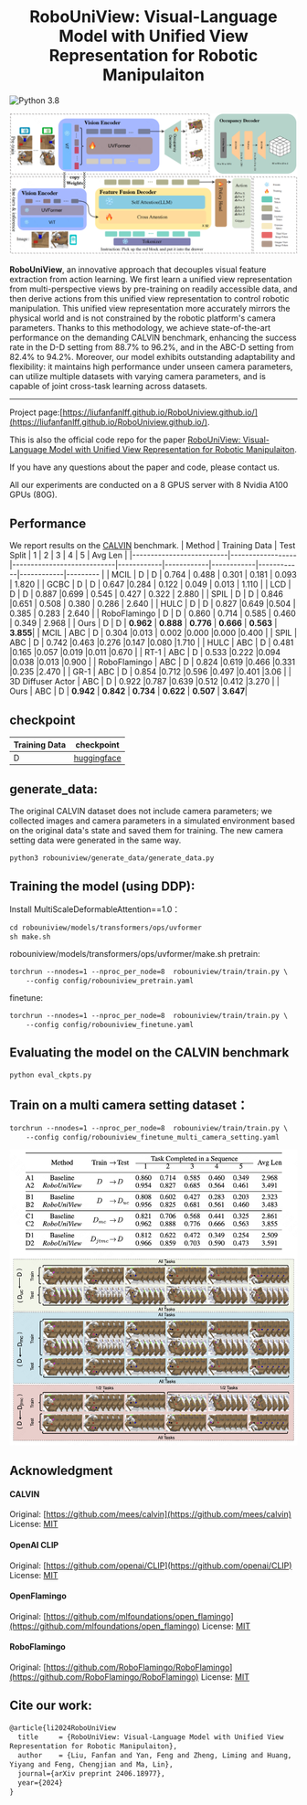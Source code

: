 <!-- markdownlint-disable first-line-h1 -->
<!-- markdownlint-disable html -->



<h1 align="center">RoboUniView: Visual-Language Model with Unified View Representation for Robotic Manipulaiton</h1>

![Python 3.8](https://img.shields.io/badge/Python-3.8-blue)


![RoboUniView](assets/images/RoboUniView.png)



**RoboUniView**, an innovative approach that decouples visual feature extraction from action learning. We first learn a unified view representation from multi-perspective views by pre-training on readily accessible data, and then derive actions from this unified view representation to control robotic manipulation. This unified view representation more accurately mirrors the physical world and is not constrained by the robotic platform's camera parameters. Thanks to this methodology, we achieve state-of-the-art performance on the demanding CALVIN benchmark, enhancing the success rate in the D-D setting from 88.7% to 96.2%, and in the ABC-D setting from 82.4% to 94.2%. Moreover, our model exhibits outstanding adaptability and flexibility: it maintains high performance under unseen camera parameters, can utilize multiple datasets with varying camera parameters, and is capable of joint cross-task learning across datasets.
***
Project page:[https://liufanfanlff.github.io/RoboUniview.github.io/](https://liufanfanlff.github.io/RoboUniview.github.io/).

This is also the official code repo for the paper [RoboUniView: Visual-Language Model with Unified View Representation for Robotic Manipulaiton](https://arxiv.org/pdf/2406.18977).

If you have any questions about the paper and code, please contact us.

All our experiments are conducted on a 8 GPUS server with 8 Nvidia A100 GPUs (80G).



## Performance
We report results on the [CALVIN](https://github.com/mees/calvin) benchmark.
| Method                   | Training Data    | Test Split                 | 1          | 2          | 3          | 4          | 5          | Avg Len  |
|--------------------------|------------------|----------------------------|------------|------------|------------|------------|------------|--------- |
| MCIL                     | D                | D                          | 0.764      | 0.488      | 0.301      | 0.181      | 0.093      | 1.820    |
| GCBC                     | D                | D                          | 0.647      |0.284       | 0.122      | 0.049      | 0.013      | 1.110    | 
| LCD                      | D                | D                          | 0.887      |0.699       | 0.545      | 0.427      | 0.322      | 2.880    |
| SPIL                     | D                | D                          | 0.846      |0.651       | 0.508      | 0.380      | 0.286      | 2.640    |
| HULC                     | D                | D                          | 0.827      |0.649       |0.504       | 0.385      | 0.283      | 2.640    |
| RoboFlamingo             | D                | D                          | 0.860      | 0.714      | 0.585      | 0.460      | 0.349      | 2.968    |
| Ours                     | D                | D                          | **0.962**  | **0.888**  | **0.776**  | **0.666**  | **0.563**  | **3.855**|
| MCIL                     | ABC              | D                          | 0.304      |0.013       | 0.002      |0.000       |0.000       |0.400     |
| SPIL                     | ABC              | D                          | 0.742      |0.463       |0.276       |0.147       |0.080       |1.710     |
| HULC                     | ABC              | D                          | 0.481      |0.165       |0.057       |0.019       |0.011       |0.670     |
| RT-1                     | ABC              | D                          | 0.533      |0.222       |0.094       |0.038       |0.013       |0.900     |
| RoboFlamingo             | ABC              | D                          | 0.824      |0.619       |0.466       |0.331       |0.235       |2.470     |
| GR-1                     | ABC              | D                          | 0.854      |0.712       |0.596       |0.497       |0.401       |3.06      |
| 3D Diffuser Actor        | ABC              | D                          | 0.922      |0.787       |0.639       |0.512       |0.412       |3.270     |
| Ours                     | ABC              | D                          | **0.942**  | **0.842**  | **0.734**  | **0.622**  | **0.507**  | **3.647**|

## checkpoint
| Training Data    |  checkpoint         |
|------------------|---------------------|
| D                |[huggingface](https://huggingface.co/liufanfanlff/RoboUniView/tree/main/checkpoint_D_D)|

## generate_data:
The original CALVIN dataset does not include camera parameters; we collected images and camera parameters in a simulated environment based on the original data's state and saved them for training. The new camera setting data were generated in the same way.
```
python3 robouniview/generate_data/generate_data.py 
```

## Training the model (using DDP):
Install MultiScaleDeformableAttention==1.0：
```
cd robouniview/models/transformers/ops/uvformer
sh make.sh
```
robouniview/models/transformers/ops/uvformer/make.sh
pretrain:
```
torchrun --nnodes=1 --nproc_per_node=8  robouniview/train/train.py \
    --config config/robouniview_pretrain.yaml
```

finetune:
```
torchrun --nnodes=1 --nproc_per_node=8  robouniview/train/train.py \
    --config config/robouniview_finetune.yaml
```



## Evaluating the model on the CALVIN benchmark
```
python eval_ckpts.py
```

## Train on a multi camera setting dataset：
```
torchrun --nnodes=1 --nproc_per_node=8  robouniview/train/train.py \
    --config config/robouniview_finetune_multi_camera_setting.yaml
```
![img](assets/images/image-20240614.png)

## Acknowledgment

#### CALVIN
Original:  [https://github.com/mees/calvin](https://github.com/mees/calvin)
License: [MIT](https://github.com/mees/calvin/blob/main/LICENSE)

#### OpenAI CLIP
Original: [https://github.com/openai/CLIP](https://github.com/openai/CLIP)
License: [MIT](https://github.com/openai/CLIP/blob/main/LICENSE)

#### OpenFlamingo
Original: [https://github.com/mlfoundations/open_flamingo](https://github.com/mlfoundations/open_flamingo)
License: [MIT](https://github.com/mlfoundations/open_flamingo/blob/main/LICENSE)

#### RoboFlamingo
Original: [https://github.com/RoboFlamingo/RoboFlamingo](https://github.com/RoboFlamingo/RoboFlamingo)
License: [MIT](https://github.com/RoboFlamingo/RoboFlamingo/blob/main/LICENSE)

## Cite our work:
```
@article{li2024RoboUniView
  title     = {RoboUniView: Visual-Language Model with Unified View Representation for Robotic Manipulaiton},
  author    = {Liu, Fanfan and Yan, Feng and Zheng, Liming and Huang, Yiyang and Feng, Chengjian and Ma, Lin},
  journal={arXiv preprint 2406.18977},
  year={2024}
}
```
